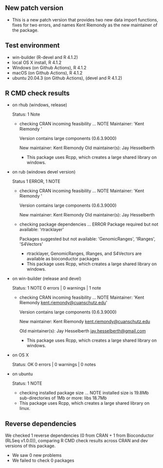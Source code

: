 ## New patch version

* This is a new patch version that provides two new data import functions, fixes for two errors, and names Kent Riemondy as the new maintainer of the package. 

## Test environment

* win-builder (R-devel and  R 4.1.2)
* local OS X install, R 4.1.2 
* Windows (on Github Actions), R 4.1.2
* macOS (on Github Actions), R 4.1.2
* ubuntu 20.04.3 (on Github Actions), (devel and R 4.1.2)

## R CMD check results


* on rhub (windows, release)

  Status: 1 Note
  
   * checking CRAN incoming feasibility ... NOTE
     Maintainer: 'Kent Riemondy '
   
     Version contains large components (0.6.3.9000)

     New maintainer:
       Kent Riemondy
     Old maintainer(s):
       Jay Hesselberth
     
     - This package uses Rcpp, which creates a large shared library on windows.

* on rub (windows devel version)
  
  Status 1 ERROR, 1 NOTE
  * checking CRAN incoming feasibility ... NOTE
     Maintainer: 'Kent Riemondy '
   
     Version contains large components (0.6.3.9000)

     New maintainer:
       Kent Riemondy
     Old maintainer(s):
       Jay Hesselberth
     
  * checking package dependencies ... ERROR
    Package required but not available: 'rtracklayer'

    Packages suggested but not available:
      'GenomicRanges', 'IRanges', 'S4Vectors'
      
    - rtracklayer, GenomicRanges, IRanges, and S4Vectors are available as bioconductor packages
    -  This package uses Rcpp, which creates a large shared library on windows.
    
* on win-builder (release and devel)

  Status: 1 NOTE
  0 errors | 0 warnings | 1 note
  
  * checking CRAN incoming feasibility ... NOTE
    Maintainer: 'Kent Riemondy <kent.riemondy@cuanschutz.edu>'

    Version contains large components (0.6.3.9000)
    
    New maintainer:
      Kent Riemondy <kent.riemondy@cuanschutz.edu>
    
    Old maintainer(s):
      Jay Hesselberth <jay.hesselberth@gmail.com>
  
    - This package uses Rcpp, which creates a large shared library on windows.
  
* on OS X 

  Status: OK
  0 errors | 0 warnings | 0 notes

* on ubuntu

  Status: 1 NOTE
  
  * checking installed package size ... NOTE
    installed size is 19.8Mb
    sub-directories of 1Mb or more:
      libs  18.7Mb

  - This package uses Rcpp, which creates a large shared library on linux.
  
## Reverse dependencies

We checked 1 reverse dependencies (0 from CRAN + 1 from Bioconductor (RLSeq v1.0.0)), comparing R CMD check results across CRAN and dev versions of this package.

 * We saw 0 new problems
 * We failed to check 0 packages

